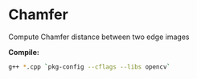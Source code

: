 # Chamfer
Compute Chamfer distance between two edge images

**Compile:**

```bash
g++ *.cpp `pkg-config --cflags --libs opencv`
```
